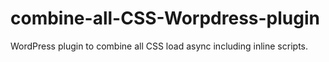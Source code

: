 # combine-all-CSS-Worpdress-plugin
WordPress plugin to combine all CSS load async including inline scripts.
